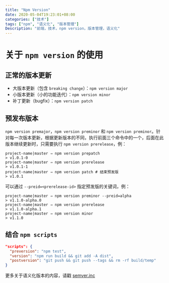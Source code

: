 ```yaml
---
title: "Npm Version"
date: 2020-05-04T19:23:01+08:00
categories: ["技术"]
tags: ["npm", "语义化", "版本管理"]
Description: "前端，技术，npm version，版本管理，语义化"
---
```

# 关于 `npm version` 的使用

## 正常的版本更新

- 大版本更新（包含 `breaking change`）：`npm version major`
- 小版本更新（小的功能迭代）：`npm version minor`
- 补丁更新（bugfix）：`npm version patch`

## 预发布版本

`npm version premajor`，`npm version preminor` 和 `npm version preminor`。针对每一次版本更新，根据更新版本的不同，执行前面三个命令中的一个，后面在此版本继续更新时，只需要执行 `npm version prerelease`，例：

```shell
project-name|master ⇒ npm version prepatch
> v1.0.1-0
project-name|master ⇒ npm version prerelease
> v1.0.1-1
project-name|master ⇒ npm version patch # 结束预发版
> v1.0.1
```

可以通过 `--preid=<prerelease-id>` 指定预发版的关键词，例：

```shell
project-name|master ⇒ npm version preminor --preid=alpha
> v1.1.0-alpha.0
project-name|master ⇒ npm version prerelease
> v1.1.0-alpha.1
project-name|master ⇒ npm version minor
> v1.1.0
```

## 结合 `npm scripts`

```json
"scripts": {
  "preversion": "npm test",
  "version": "npm run build && git add -A dist",
  "postversion": "git push && git push --tags && rm -rf build/temp"
}
```

更多关于语义化版本的内容，请戳 [semver.inc][semver.inc ]

[semver.inc]: https://github.com/npm/node-semver#functions
